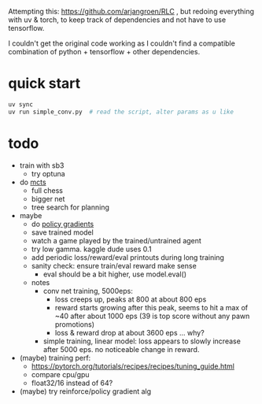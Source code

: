 Attempting this: https://github.com/arjangroen/RLC , but redoing everything
with uv & torch, to keep track of dependencies and not have to use tensorflow.

I couldn't get the original code working as I couldn't find a compatible
combination of python + tensorflow + other dependencies.

# quick start
```sh
uv sync
uv run simple_conv.py  # read the script, alter params as u like
```

# todo
- train with sb3
    - try optuna
- do [mcts](https://www.kaggle.com/code/arjanso/reinforcement-learning-chess-5-tree-search)
    - full chess
    - bigger net
    - tree search for planning
- maybe
    - do [policy gradients](https://www.kaggle.com/code/arjanso/reinforcement-learning-chess-4-policy-gradients)
    - save trained model
    - watch a game played by the trained/untrained agent
    - try low gamma. kaggle dude uses 0.1
    - add periodic loss/reward/eval printouts during long training
    - sanity check: ensure train/eval reward make sense
        - eval should be a bit higher, use model.eval()
    - notes
        - conv net training, 5000eps:
            - loss creeps up, peaks at 800 at about 800 eps
            - reward starts growing after this peak, seems to hit a max of ~40
              after about 1000 eps (39 is top score without any pawn promotions)
            - loss & reward drop at about 3600 eps ... why?
        - simple training, linear model: loss appears to slowly increase after
          5000 eps. no noticeable change in reward.
- (maybe) training perf:
    - https://pytorch.org/tutorials/recipes/recipes/tuning_guide.html
    - compare cpu/gpu
    - float32/16 instead of 64?
- (maybe) try reinforce/policy gradient alg
